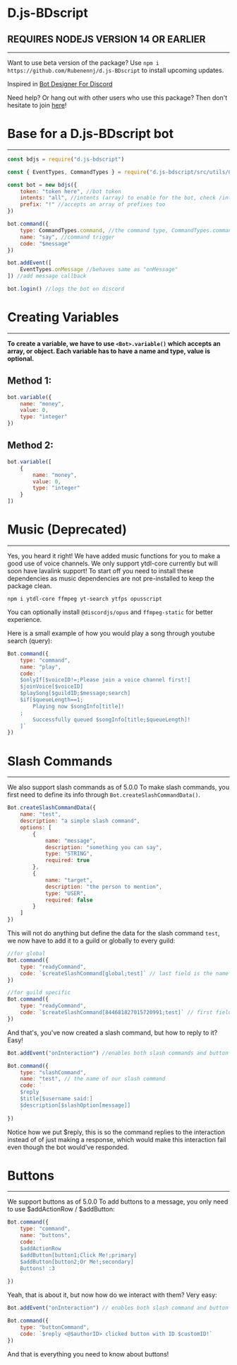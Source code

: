 # D.js-BDscript #
## REQUIRES NODEJS VERSION 14 OR EARLIER ##
---------------------------------
Want to use beta version of the package? Use `npm i https://github.com/Rubenennj/d.js-BDscript` to install upcoming updates.

Inspired in [Bot Designer For Discord](https://discord.gg/bot)

Need help? Or hang out with other users who use this package? Then don't hesitate to join [here](https://discord.gg/ezcdhQ8n)!

# Base for a D.js-BDscript bot #
---------------------------------

```js
const bdjs = require("d.js-bdscript")

const { EventTypes, CommandTypes } = require("d.js-bdscript/src/utils/Constants")

const bot = new bdjs({
    token: "token here", //bot token
    intents: "all", //intents (array) to enable for the bot, check /intents for all intents. (discord)
    prefix: "!" //accepts an array of prefixes too 
})

bot.command({
    type: CommandTypes.command, //the command type, CommandTypes.command (behaves same as "command") stands for message event commands
    name: "say", //command trigger
    code: "$message"
})

bot.addEvent([
    EventTypes.onMessage //behaves same as "onMessage"
]) //add message callback

bot.login() //logs the bot on discord
```

# Creating Variables # 
---------------------------------

<strong> To create a variable, we have to use `<Bot>.variable()` which accepts an array, or object. Each variable has to have a name and type, value is optional. </strong> 

## Method 1: ##
```js 
bot.variable({
    name: "money",
    value: 0,
    type: "integer"
})
```

## Method 2: ##
```js 
bot.variable([
    {
        name: "money",
        value: 0,
        type: "integer"
    }
])
```

# Music (Deprecated) # 
---------------------------------
Yes, you heard it right! We have added music functions for you to make a good use of voice channels.
We only support ytdl-core currently but will soon have lavalink support!
To start off you need to install these dependencies as music dependencies are not pre-installed to keep the package clean.

```
npm i ytdl-core ffmpeg yt-search ytfps opusscript
```

You can optionally install `@discordjs/opus` and `ffmpeg-static` for better experience.

Here is a small example of how you would play a song through youtube search (query):
```js
Bot.command({
    type: "command",
    name: "play",
    code: `
    $onlyIf[$voiceID!=;Please join a voice channel first!]
    $joinVoice[$voiceID]
    $playSong[$guildID;$message;search]
    $if[$queueLength==1;
        Playing now $songInfo[title]!
    ;
        Successfully queued $songInfo[title;$queueLength]!
    ]`
})
```

# Slash Commands #
---------------------------------
We also support slash commands as of 5.0.0 
To make slash commands, you first need to define its info through `Bot.createSlashCommandData()`.
```js
Bot.createSlashCommandData({
    name: "test",
    description: "a simple slash command",
    options: [
        {
            name: "message",
            description: "something you can say",
            type: "STRING",
            required: true
        }, 
        {
            name: "target",
            description: "the person to mention",
            type: "USER",
            required: false 
        }
    ]
})
```
This will not do anything but define the data for the slash command `test`, we now have to add it to a guild or globally to every guild:
```js
//for global
Bot.command({
    type: "readyCommand", 
    code: `$createSlashCommand[global;test]` // last field is the name of our slash command
})

//for guild specific
Bot.command({
    type: "readyCommand",
    code: `$createSlashCommand[844681827015720991;test]` // first field is the ID of the guild to add this slash command to
})
```
And that's, you've now created a slash command, but how to reply to it? Easy!
```js
Bot.addEvent("onInteraction") //enables both slash commands and button interactions

Bot.command({
    type: "slashCommand",
    name: "test", // the name of our slash command
    code: `
    $reply 
    $title[$username said:]
    $description[$slashOption[message]]
    `
})
```
Notice how we put $reply, this is so the command replies to the interaction instead of of just making a response, which would make this interaction fail even though the bot would've responded.

# Buttons #
---------------------------------
We support buttons as of 5.0.0
To add buttons to a message, you only need to use $addActionRow / $addButton:
```js
Bot.command({
    type: "command",
    name: "buttons",
    code: `
    $addActionRow
    $addButton[button1;Click Me!;primary]
    $addButton[button2;Or Me!;secondary]
    Buttons! :3
    ` 
})
```
Yeah, that is about it, but now how do we interact with them? Very easy:
```js
Bot.addEvent("onInteraction") // enables both slash command and button interactions

Bot.command({
    type: "buttonCommand",
    code: `$reply <@$authorID> clicked button with ID $customID!`
})
```
And that is everything you need to know about buttons!
